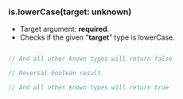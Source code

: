 ### is.lowerCase(target: unknown)

- Target argument: **required**.
- Checks if the given "**target**" type is lowerCase.

```typescript

// And all other known types will return false

// Reversal boolean result

// And all other known types will return true
```
